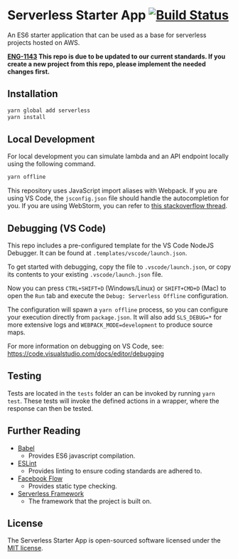# Serverless Starter App [![Build Status](https://api.travis-ci.org/comicrelief/serverless-starter-app.svg?branch=master)](https://travis-ci.org/comicrelief/serverless-starter-app)
An ES6 starter application that can be used as a base for serverless projects hosted on AWS.

**[ENG-1143](https://comicrelief.atlassian.net/browse/ENG-1143) This repo is due to be updated to our current standards. If you create a new project from this repo, please implement the needed changes first.**

## Installation

```bash
yarn global add serverless
yarn install
```

## Local Development

For local development you can simulate lambda and an API endpoint locally using
the following command.

```bash
yarn offline
```

This repository uses JavaScript import aliases with Webpack. If you are using VS Code, the `jsconfig.json` file should handle the autocompletion for you. If you are using WebStorm, you can refer to [this stackoverflow thread](https://stackoverflow.com/questions/34943631/path-aliases-for-imports-in-webstorm).

## Debugging (VS Code)

This repo includes a pre-configured template for the VS Code NodeJS Debugger. It can be found at `.templates/vscode/launch.json`.

To get started with debugging, copy the file to `.vscode/launch.json`, or copy its contents to your existing `.vscode/launch.json` file.

Now you can press `CTRL+SHIFT+D` (Windows/Linux) or `SHIFT+CMD+D` (Mac) to open the `Run` tab and execute the `Debug: Serverless Offline` configuration.

The configuration will spawn a `yarn offline` process, so you can configure your execution directly from `package.json`. It will also add `SLS_DEBUG=*` for more extensive logs and `WEBPACK_MODE=development` to produce source maps.

For more information on debugging on VS Code, see:
https://code.visualstudio.com/docs/editor/debugging


## Testing

Tests are located in the `tests` folder an can be invoked by running `yarn test`. These tests will invoke the defined
actions in a wrapper, where the response can then be tested.

## Further Reading
- [Babel](http://babeljs.io/)
    - Provides ES6 javascript compilation.
- [ESLint](https://eslint.org/)
    - Provides linting to ensure coding standards are adhered to.
- [Facebook Flow](https://flow.org/)
    - Provides static type checking.
- [Serverless Framework](https://serverless.com/)
    - The framework that the project is built on.

## License

The Serverless Starter App is open-sourced software licensed under the [MIT license](http://opensource.org/licenses/MIT).
